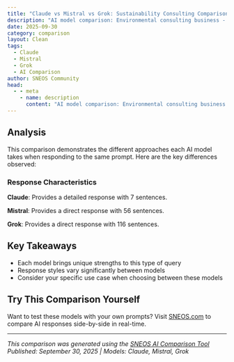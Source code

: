 ```yaml
---
title: "Claude vs Mistral vs Grok: Sustainability Consulting Comparison 2025"
description: "AI model comparison: Environmental consulting business - help companies go green profitably..."
date: 2025-09-30
category: comparison
layout: Clean
tags:
  - Claude
  - Mistral
  - Grok
  - AI Comparison
author: SNEOS Community
head:
  - - meta
    - name: description
      content: "AI model comparison: Environmental consulting business - help companies go green profitably..."
---
```


<ChatComparison
  title="Claude vs Mistral vs Grok: Sustainability Consulting Comparison 2025"
  prompt="Environmental consulting business - help companies go green profitably"
  :responses='{
    "Claude": "This is a smart business concept with growing demand! Here\u0027s how to structure and launch your environmental consulting practice:\n\n## Core Service Offerings\n\n**Energy Efficiency Audits**\n- Lighting upgrades (LED conversion)\n- HVAC optimization\n- Building envelope improvements\n- Equipment efficiency assessments\n\n**Waste Reduction Programs**\n- Waste stream analysis\n- Recycling program design\n- Packaging optimization\n- Circular economy strategies\n\n**Sustainability Reporting**\n- ESG compliance assistance\n- Carbon footprint assessments\n- Sustainability metrics tracking\n- Regulatory compliance support\n\n## Revenue Model Options\n\n- **Project-based fees** ($5K-50K\u002B per engagement)\n- **Hourly consulting** ($75-200/hour based on expertise)\n- **Performance-based pricing** (share of savings generated)\n- **Monthly retainers** for ongoing sustainability management\n- **Training workshops** and certification programs\n\n## Target Market Segments\n\n**Small-Medium Businesses** (easier entry point)\n- Restaurants and hospitality\n- Manufacturing facilities\n- Office buildings\n- Retail chains\n\n**Larger Corporations** (higher value contracts)\n- Fortune 500 sustainability initiatives\n- Supply chain optimization\n- Net-zero goal achievement\n\n## Getting Started Steps\n\n1. **Obtain relevant certifications** (LEED, CEM, sustainability credentials)\n2. **Build case studies** with pilot clients\n3. **Develop ROI calculators** and assessment tools\n4. **Network** at sustainability conferences and business events\n5. **Partner** with implementation contractors for referrals\n\nWhat type of environmental focus interests you most - energy, waste, or broader sustainability strategy?",
    "Mistral": "Starting an environmental consulting business focused on helping companies go green profitably is a timely and valuable venture. Here are some steps and considerations to help you get started:\n\n### 1. **Market Research and Business Plan**\n   - **Identify Target Market:** Determine which industries and types of businesses you will target (e.g., manufacturing, retail, tech, etc.).\n   - **Competitive Analysis:** Research existing environmental consulting firms to understand their services, pricing, and market positioning.\n   - **Business Plan:** Develop a comprehensive business plan outlining your mission, vision, services, target market, marketing strategy, financial projections, and operational plan.\n\n### 2. **Define Your Services**\n   - **Sustainability Audits:** Assess a company\u0027s current environmental impact and identify areas for improvement.\n   - **Energy Efficiency:** Help businesses reduce energy consumption and costs through efficient technologies and practices.\n   - **Waste Management:** Develop strategies for waste reduction, recycling, and sustainable disposal.\n   - **Green Building:** Consult on eco-friendly building materials and design.\n   - **Supply Chain Sustainability:** Assist in sourcing sustainable materials and suppliers.\n   - **Regulatory Compliance:** Ensure companies meet environmental regulations and standards.\n   - **Carbon Footprint Reduction:** Implement strategies to reduce carbon emissions.\n   - **Corporate Social Responsibility (CSR):** Develop CSR programs that align with business goals and values.\n\n### 3. **Build Expertise and Credentials**\n   - **Education and Certification:** Obtain relevant degrees or certifications in environmental science, sustainability, or related fields.\n   - **Experience:** Gain practical experience through internships, previous jobs, or consulting projects.\n   - **Networking:** Join professional organizations and attend industry conferences to build a network of contacts and stay updated on trends.\n\n### 4. **Legal and Financial Setup**\n   - **Business Structure:** Choose a business structure (e.g., LLC, corporation) that suits your needs.\n   - **Licenses and Permits:** Obtain any necessary licenses and permits to operate legally.\n   - **Insurance:** Secure liability insurance to protect your business from potential risks.\n   - **Financial Management:** Set up a budget, accounting system, and financial projections.\n\n### 5. **Marketing and Branding**\n   - **Brand Identity:** Develop a strong brand identity that reflects your values and expertise.\n   - **Website:** Create a professional website that showcases your services, case studies, and client testimonials.\n   - **Content Marketing:** Use blogs, whitepapers, and social media to share valuable content and establish thought leadership.\n   - **SEO and PPC:** Optimize your website for search engines and consider pay-per-click advertising to attract clients.\n   - **Networking and Partnerships:** Collaborate with other environmental organizations, industry associations, and complementary businesses.\n\n### 6. **Client Acquisition and Retention**\n   - **Initial Consultations:** Offer free or discounted initial consultations to attract potential clients.\n   - **Proposals:** Develop compelling proposals that outline your services, benefits, and pricing.\n   - **Client Relationships:** Build strong relationships with clients through excellent service, regular communication, and follow-up.\n   - **Feedback and Improvement:** Collect feedback from clients to continuously improve your services.\n\n### 7. **Operational Efficiency**\n   - **Project Management:** Use project management tools to track progress, manage deadlines, and ensure quality.\n   - **Technology:** Invest in software and tools that streamline your operations, such as CRM systems, data analytics, and sustainability reporting tools.\n   - **Team Building:** Hire skilled professionals and foster a collaborative team environment.\n\n### 8. **Continuous Learning and Adaptation**\n   - **Stay Updated:** Keep abreast of the latest environmental regulations, technologies, and best practices.\n   - **Innovate:** Continuously innovate and adapt your services to meet changing client needs and market conditions.\n   - **Feedback Loop:** Implement a feedback loop to gather insights from clients and stakeholders and make necessary adjustments.\n\n### 9. **Ethical and Sustainable Practices**\n   - **Walk the Talk:** Ensure your own business practices are sustainable and ethical.\n   - **Transparency:** Be transparent about your methods, results, and any challenges faced.\n   - **Community Engagement:** Engage with local communities and support environmental initiatives.\n\n### 10. **Scaling and Growth**\n   - **Expand Services:** As your business grows, consider expanding your service offerings.\n   - **Geographic Expansion:** Explore opportunities to expand into new regions or countries.\n   - **Partnerships:** Form strategic partnerships with other consulting firms, technology providers, and environmental organizations.\n\nBy following these steps and continuously adapting to the evolving landscape of environmental sustainability, you can build a successful and impactful environmental consulting business.",
    "Grok": "Starting an environmental consulting business focused on helping companies adopt sustainable practices profitably is a timely and impactful venture. Businesses are increasingly seeking ways to reduce their environmental footprint while maintaining or improving profitability, driven by consumer demand, regulatory pressures, and cost-saving opportunities. Below is a comprehensive guide to help you establish and grow your environmental consulting business:\n\n---\n\n### 1. Define Your Business Vision and Mission\n- **Vision:** Establish yourself as a trusted advisor for companies seeking to integrate sustainability into their operations while maximizing financial returns.\n- **Mission:** Help businesses reduce environmental impact through innovative, practical, and profitable green strategies.\n\n**Example Tagline:** \u0022Driving profitability through sustainability.\u0022\n\n---\n\n### 2. Identify Your Niche and Services\nFocus on specific industries or sustainability challenges to differentiate your business. Some potential niches and services include:\n- **Energy Efficiency Consulting:** Help companies reduce energy consumption and transition to renewable energy sources like solar or wind.\n- **Waste Management Solutions:** Develop strategies for waste reduction, recycling programs, and circular economy practices.\n- **Carbon Footprint Reduction:** Assist companies in measuring and reducing their greenhouse gas emissions to achieve net-zero goals.\n- **Sustainable Supply Chain Management:** Optimize supply chains to minimize environmental impact and costs.\n- **Green Building and Design:** Provide expertise on LEED certification, energy-efficient building materials, and eco-friendly design.\n- **Regulatory Compliance:** Guide companies through environmental regulations, permits, and reporting requirements.\n- **Employee Training and Engagement:** Create programs to educate staff on sustainability practices and foster a culture of environmental responsibility.\n\n**Key Tip:** Start with a specific niche based on your expertise or market demand, then expand as you grow.\n\n---\n\n### 3. Conduct Market Research\n- **Target Audience:** Identify industries with high environmental impact or regulatory pressure, such as manufacturing, construction, retail, hospitality, or agriculture.\n- **Competitor Analysis:** Research other environmental consulting firms in your area or industry. What services do they offer? What gaps can you fill?\n- **Trends and Drivers:** Stay updated on trends like carbon taxes, ESG (Environmental, Social, Governance) investing, and consumer preference for green brands.\n- **Pain Points:** Understand the challenges businesses face, such as high energy costs, waste disposal expenses, or reputational risks from unsustainable practices.\n\n**Key Tip:** Highlight how going green saves money (e.g., reducing energy bills) and boosts brand value (e.g., attracting eco-conscious customers).\n\n---\n\n### 4. Develop a Business Plan\nA strong business plan will outline your strategy, financial projections, and goals. Key components include:\n- **Executive Summary:** Summarize your business idea, target market, and unique value proposition.\n- **Market Analysis:** Detail your research on industry needs and competitors.\n- **Services and Pricing:** List your offerings and pricing model (e.g., hourly rates, project-based fees, or retainer agreements).\n- **Marketing Strategy:** Explain how you\u2019ll attract clients (see section 7).\n- **Financial Plan:** Include startup costs (e.g., certifications, software tools), revenue projections, and break-even analysis.\n- **Operational Plan:** Describe how you\u2019ll deliver services, whether solo or with a team.\n\n**Key Tip:** Emphasize profitability for clients as your core selling point.\n\n---\n\n### 5. Build Your Expertise and Credentials\n- **Education and Experience:** If you don\u2019t already have a background in environmental science, sustainability, or business, consider relevant courses or certifications.\n  - Example certifications: LEED Accredited Professional, Certified Energy Manager (CEM), or ISO 14001 (Environmental Management Systems).\n- **Tools and Software:** familiarize yourself with tools for carbon footprint analysis (e.g., SimaPro, GaBi), energy audits, or life cycle assessments.\n- **Stay Updated:** Follow environmental regulations, technological advancements, and sustainability trends.\n\n**Key Tip:** Highlight any past successes or case studies (e.g., helping a company reduce costs by 20% through energy efficiency) to build credibility.\n\n---\n\n### 6. Legal and Administrative Setup\n- **Business Structure:** Choose a structure (e.g., sole proprietorship, LLC) based on liability and tax implications.\n- **Licenses and Permits:** Check local and state requirements for environmental consulting. Some regions may require specific certifications for certain services.\n- **Insurance:** Obtain general liability insurance and professional liability (errors and omissions) insurance to protect against risks.\n- **Contracts:** Draft clear service agreements outlining scope, deliverables, timelines, and payment terms.\n\n**Key Tip:** Consult with a lawyer or accountant to ensure compliance with all regulations.\n\n---\n\n### 7. Marketing and Client Acquisition\n- **Branding:** Create a professional brand that reflects trust and sustainability. Use eco-friendly imagery and messaging in your logo, website, and materials.\n- **Website and Content:** Build a website with case studies, testimonials, and blog posts on sustainability tips. Optimize for SEO with keywords like \u201Cgreen business consulting\u201D or \u201Csustainable profitability.\u201D\n- **Networking:** Attend industry conferences, trade shows, and local business events to connect with potential clients.\n- **Social Media and Thought Leadership:** Share insights on LinkedIn or Twitter about sustainability trends, cost-saving tips, and success stories.\n- **Partnerships:** Collaborate with other consultants, green technology providers, or local governments to expand your reach.\n- **Cold Outreach:** Identify businesses in your target industries and send personalized emails or proposals showing how you can help them save money while going green.\n\n**Key Tip:** Offer free initial assessments or workshops to demonstrate value and attract clients.\n\n---\n\n### 8. Highlight Profitability in Your Pitch\nCompanies are more likely to invest in sustainability if they see financial benefits. Focus on:\n- **Cost Savings:** Show how energy efficiency, waste reduction, or sustainable sourcing lowers operational costs.\n- **Revenue Growth:** Highlight how green practices attract eco-conscious customers and improve brand reputation.\n- **Risk Mitigation:** Emphasize avoiding fines, penalties, or PR crises due to non-compliance with environmental regulations.\n- **Grants and Incentives:** Inform clients about tax credits, rebates, or grants for adopting sustainable practices.\n\n**Example Pitch:** \u201CBy implementing energy-efficient lighting and HVAC systems, we helped [Client X] reduce energy costs by 25%, saving $50,000 annually while cutting carbon emissions by 30%.\u201D\n\n---\n\n### 9. Deliver Measurable Results\n- **Assessments:** Start with a thorough audit of the client\u2019s current environmental impact (energy use, waste, emissions).\n- **Customized Plans:** Develop actionable, cost-effective strategies tailored to their business model.\n- **Implementation Support:** Guide clients through execution, whether it\u2019s installing solar panels, redesigning packaging, or training staff.\n- **Tracking and Reporting:** Use metrics to measure impact (e.g., energy savings, CO2 reduction) and provide regular progress reports.\n- **Continuous Improvement:** Suggest ongoing improvements to maintain sustainability and profitability.\n\n**Key Tip:** Use data visualization (charts, graphs) to make results clear and compelling to clients.\n\n---\n\n### 10. Scale Your Business\n- **Hire a Team:** As demand grows, bring on specialists in energy, waste, or compliance to expand your service offerings.\n- **Technology Integration:** Invest in software for scalability, such as project management tools or automated environmental reporting systems.\n- **Geographic Expansion:** Target new regions or industries once you\u2019ve established a strong local presence.\n- **Product Development:** Create digital products like online courses, templates, or sustainability toolkits for additional revenue streams.\n\n**Key Tip:** Reinvest profits into marketing and certifications to stay competitive.\n\n---\n\n### 11. Stay Committed to Sustainability\nPractice what you preach by running an eco-friendly business:\n- Use digital tools to minimize paper waste.\n- Work remotely or use public transport to reduce your carbon footprint.\n- Partner with green vendors for any physical products or services.\n\n**Key Tip:** Showcase your sustainable practices as part of your brand story to inspire clients.\n\n---\n\n### Potential Challenges and Solutions\n- **Challenge:** Resistance from businesses focused solely on short-term profits.\n  - **Solution:** Emphasize quick wins (e.g., immediate cost savings) and long-term benefits (e.g., customer loyalty).\n- **Challenge:** High upfront costs for green solutions (e.g., solar panels).\n  - **Solution:** Connect clients with financing options, grants, or phased implementation plans.\n- **Challenge:** Lack of awareness about sustainability benefits.\n  - **Solution:** Educate through free resources, webinars, or speaking engagements.\n\n---\n\n### Startup Costs and Revenue Potential\n- **Startup Costs:** $5,000\u2013$20,000 (including certifications, marketing, website, insurance, and tools).\n- **Revenue Potential:** Consultants often charge $75\u2013$200/hour or $2,000\u2013$10,000 per project, depending on scope and expertise. Annual revenue can range from $50,000 (solo consultant) to over $500,000 (small firm).\n\n---\n\n### Final Thought\nAn environmental consulting business is not just a profitable opportunity but also a chance to make a meaningful impact on the planet. By focusing on the dual benefits of sustainability and profitability, you can build a successful enterprise while helping companies thrive in a greener economy.\n\nWould you like help with a specific aspect, such as a marketing plan, pricing strategy, or case study development? Let me know!"
  }'
  published-date="16:17"
/>

## Analysis

This comparison demonstrates the different approaches each AI model takes when responding to the same prompt. Here are the key differences observed:

### Response Characteristics

**Claude**: Provides a detailed response with 7 sentences. 

**Mistral**: Provides a direct response with 56 sentences. 

**Grok**: Provides a direct response with 116 sentences. 

## Key Takeaways

- Each model brings unique strengths to this type of query
- Response styles vary significantly between models
- Consider your specific use case when choosing between these models

## Try This Comparison Yourself

Want to test these models with your own prompts? Visit [SNEOS.com](https://sneos.com) to compare AI responses side-by-side in real-time.

---

*This comparison was generated using the [SNEOS AI Comparison Tool](https://sneos.com)*
*Published: September 30, 2025 | Models: Claude, Mistral, Grok*
